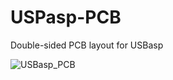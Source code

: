 # USPasp-PCB
Double-sided PCB layout for USBasp


![USBasp_PCB](https://user-images.githubusercontent.com/53976562/63615567-588c7880-c5ee-11e9-8d78-f91302b00281.png)
